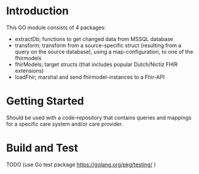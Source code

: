 # Introduction 
This GO module consists of 4 packages:
- extractDb; functions to get changed data from MSSQL database
- transform; transform from a source-specific struct (resulting from a query on the source database), using a map-configuration, to one of the fhirmodels
- fhirModels; target structs (that includes popular Dutch/Nictiz FHIR extensions)
- loadFhir; marshal and send fhirmodel-instances to a Fhir-API 

# Getting Started

Should be used with a code-repository that contains queries and mappings for a specific care system and/or care provider.

# Build and Test
TODO (use Go test package https://golang.org/pkg/testing/ )
